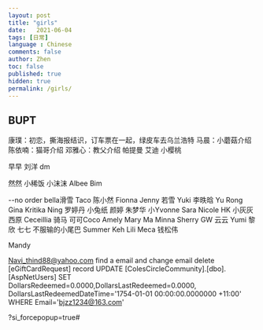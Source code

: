 ```yaml
---
layout: post
title: "girls"
date:   2021-06-04
tags: [日常]
language : Chinese
comments: false
author: Zhen
toc: false
published: true
hidden: true
permalink: /girls/
---
```

## BUPT
康璞：初恋，撕海报结识，订车票在一起，绿皮车去乌兰浩特
马晨：小蘑菇介绍
陈依喃：猫哥介绍
邓雅心：教父介绍
帕提曼
艾迪
小樱桃

早早
刘洋
dm

然然
小稀饭
小沫沫
Albee
Bim

--no order
bella滑雪
Taco
陈小然
Fionna
Jenny
若雪
Yuki
李昳晗
Yu Rong
Gina
Kritika
Ning
罗婷丹
小兔纸
颜婷
朱梦华
小Yvonne
Sara
Nicole HK
小灰灰
西原
Ceceillia 骑马
可可Coco
Amely
Mary Ma
Minna
Sherry
GW
云云
Yumi
黎欣
七七 不服输的小尾巴 
Summer Keh
Lili
Meca
钱松伟

Mandy


Navi_thind88@yahoo.com
find a email and change email
delete [eGiftCardRequest] record
  UPDATE [ColesCircleCommunity].[dbo].[AspNetUsers]
  SET DollarsRedeemed=0.0000,DollarsLastRedeemed=0.0000,
  DollarsLastRedeemedDateTime='1754-01-01 00:00:00.0000000 +11:00'
  WHERE Email='bjzz1234@163.com'

?si_forcepopup=true#
<!--stackedit_data:
eyJoaXN0b3J5IjpbODQ4NzcyNjQyLC03MzMwNzA4OTksMjE0Mz
U5OTcwMCwxNjI2NTUzNzk4LDI2Mzc1ODA4MywxMjgzNjIyNjU1
LDMyNjAxMjQ0NSwtNjAyMjE3OTYsMTIyNjUzMzE3NCwtODM1OT
Y5NTk3LC03MjA0MDIxMDMsOTMwNzQyMzUsMTY3MDI4Mzk5NCw0
MTk4NDUzNCwtNTkyOTczNDg1LC0xMDE1NTM5NTY2LC0xMDIwNT
Q4MjM1XX0=
-->